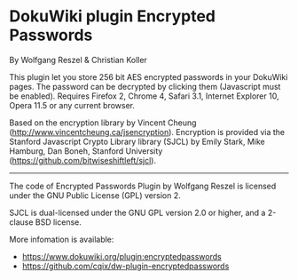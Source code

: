 DokuWiki plugin Encrypted Passwords
=======================
By Wolfgang Reszel & Christian Koller

This plugin let you store 256 bit AES encrypted passwords in your DokuWiki pages. 
The password can be decrypted by clicking them (Javascript must be enabled). 
Requires Firefox 2, Chrome 4, Safari 3.1, Internet Explorer 10, Opera 11.5 or any current browser.

Based on the encryption library by Vincent Cheung (http://www.vincentcheung.ca/jsencryption).
Encryption is provided via the Stanford Javascript Crypto Library library (SJCL) by Emily Stark, Mike Hamburg, Dan Boneh, Stanford University (https://github.com/bitwiseshiftleft/sjcl).


----
The code of Encrypted Passwords Plugin by Wolfgang Reszel is licensed under the GNU Public License (GPL) version 2.

SJCL is dual-licensed under the GNU GPL version 2.0 or higher, and a 2-clause BSD license. 

More infomation is available:
  * https://www.dokuwiki.org/plugin:encryptedpasswords
  * https://github.com/cqix/dw-plugin-encryptedpasswords


